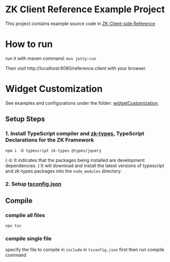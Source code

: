 # ZK Client Reference Example Project
This project contains example source code in [ZK Client-side Reference](https://www.zkoss.org/wiki/ZK_Client-side_Reference)

# How to run
run it with maven command:
`mvn jetty:run`

Then visit http://localhost:8080/reference.client with your browser.

# Widget Customization
See examples and configurations under the folder: [widgetCustomization](src/main/webapp/widgetCustomization).

## Setup Steps
### 1. Install TypeScript compiler and [zk-types](https://www.npmjs.com/package/zk-types), TypeScript Declarations for the ZK Framework
`npm i -D typescript zk-types @types/jquery`

(`-D`: It indicates that the packages being installed are development dependencies. )
It will download and install the latest versions of typescript and zk-types packages into the `node_modules` directory.

### 2. Setup [tsconfig.json](widgetCustomization/tsconfig.json) 


## Compile

### compile all files
`npx tsc`

### compile single file
specify the file to compile in `include` in `tsconfig.json` first then run compile command